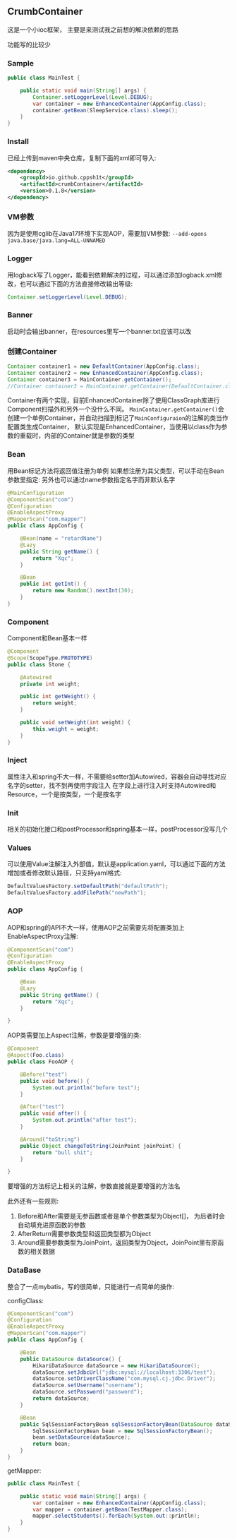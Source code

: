 ## CrumbContainer

这是一个小ioc框架， 主要是来测试我之前想的解决依赖的思路

功能写的比较少

### Sample

```java
public class MainTest {

    public static void main(String[] args) {
        Container.setLoggerLevel(Level.DEBUG);
        var container = new EnhancedContainer(AppConfig.class);
        container.getBean(SleepService.class).sleep();
    }
}
```

### Install

已经上传到maven中央仓库，复制下面的xml即可导入:

```xml
<dependency>
    <groupId>io.github.cppsh1t</groupId>
    <artifactId>crumbContainer</artifactId>
    <version>0.1.8</version>
</dependency>
```

### VM参数

因为是使用cglib在Java17环境下实现AOP，需要加VM参数: `--add-opens java.base/java.lang=ALL-UNNAMED`

### Logger

用logback写了Logger，能看到依赖解决的过程，可以通过添加logback.xml修改，也可以通过下面的方法直接修改输出等级:

```java
Container.setLoggerLevel(Level.DEBUG);
```

### Banner

启动时会输出banner，在resources里写一个banner.txt应该可以改

### 创建Container

```java
Container container1 = new DefaultContainer(AppConfig.class);
Container container2 = new EnhancedContainer(AppConfig.class);
Container container3 = MainContainer.getContainer();
//Container container3 = MainContainer.getContainer(DefaultContainer.class);
```

Container有两个实现，目前EnhancedContainer除了使用ClassGraph库进行Component扫描外和另外一个没什么不同。
`MainContainer.getContainer()`会创建一个单例Container，并自动扫描到标记了`MainConfiguraion`的注解的类当作配置类生成Container，
默认实现是EnhancedContainer，当使用以class作为参数的重载时，内部的Container就是参数的类型

### Bean

用Bean标记方法将返回值注册为单例
如果想注册为其父类型，可以手动在Bean参数里指定:
另外也可以通过name参数指定名字而非默认名字

```java
@MainConfiguration
@ComponentScan("com")
@Configuration
@EnableAspectProxy
@MapperScan("com.mapper")
public class AppConfig {

    @Bean(name = "retardName")
    @Lazy
    public String getName() {
        return "Xqc";
    }

    @Bean
    public int getInt() {
        return new Random().nextInt(30);
    }
}
```

### Component

Component和Bean基本一样
```java
@Component
@Scope(ScopeType.PROTOTYPE)
public class Stone {

    @Autowired
    private int weight;

    public int getWeight() {
        return weight;
    }

    public void setWeight(int weight) {
        this.weight = weight;
    }
}
```

### Inject

属性注入和spring不大一样，不需要给setter加Autowired，容器会自动寻找对应名字的setter，找不到再使用字段注入
在字段上进行注入时支持Autowired和Resource，一个是按类型，一个是按名字

### Init

相关的初始化接口和postProcessor和spring基本一样，postProcessor没写几个

### Values

可以使用Value注解注入外部值，默认是application.yaml，可以通过下面的方法增加或者修改默认路径，只支持yaml格式:

```java
DefaultValuesFactory.setDefaultPath("defaultPath");
DefaultValuesFactory.addFilePath("newPath");
```

### AOP

AOP和spring的API不大一样，使用AOP之前需要先将配置类加上EnableAspectProxy注解:

```java
@ComponentScan("com")
@Configuration
@EnableAspectProxy
public class AppConfig {

    @Bean
    @Lazy
    public String getName() {
        return "Xqc";
    }

}
```

AOP类需要加上Aspect注解，参数是要增强的类:

```java
@Component
@Aspect(Foo.class)
public class FooAOP {

    @Before("test")
    public void before() {
        System.out.println("before test");
    }

    @After("test")
    public void after() {
        System.out.println("after test");
    }

    @Around("toString")
    public Object changeToString(JoinPoint joinPoint) {
        return "bull shit";
    }

}
```

要增强的方法标记上相关的注解，参数直接就是要增强的方法名

此外还有一些规则:
1. Before和After需要是无参函数或者是单个参数类型为Object[]， 为后者时会自动填充进原函数的参数
2. AfterReturn需要参数类型和返回类型都为Object
3. Around需要参数类型为JoinPoint，返回类型为Object，JoinPoint里有原函数的相关数据

### DataBase

整合了一点mybatis，写的很简单，只能进行一点简单的操作:

configClass:
```java
@ComponentScan("com")
@Configuration
@EnableAspectProxy
@MapperScan("com.mapper")
public class AppConfig {

    @Bean
    public DataSource dataSource() {
        HikariDataSource dataSource = new HikariDataSource();
        dataSource.setJdbcUrl("jdbc:mysql://localhost:3306/test");
        dataSource.setDriverClassName("com.mysql.cj.jdbc.Driver");
        dataSource.setUsername("username");
        dataSource.setPassword("password");
        return dataSource;
    }

    @Bean
    public SqlSessionFactoryBean sqlSessionFactoryBean(DataSource dataSource){
        SqlSessionFactoryBean bean = new SqlSessionFactoryBean();
        bean.setDataSource(dataSource);
        return bean;
    }
}
```

getMapper:
```java
public class MainTest {

    public static void main(String[] args) {
        var container = new EnhancedContainer(AppConfig.class);
        var mapper = container.getBean(TestMapper.class);
        mapper.selectStudents().forEach(System.out::println);
    }
}
```






